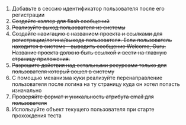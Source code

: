 1. Добавьте в сессию идентификатор пользователя после его регистрации
2. ~~Создайте хэлпер для flash сообщений~~
3. ~~Реализуйте выход пользователя из системы~~
4. ~~Создайте навигацию с названием проекта и ссылками для регистрации/логина/выхода пользователя. Если пользователь находится в системе - выводить сообщение Welcome, <user name> Guru. Название проекта должно быть ссылкой и вести на главную страницу приложения.~~
5. ~~Разрешите действия над остальными ресурсами только для пользователя который вошел в систему~~
6. С помощью механизма куки реализуйте перенаправление пользователя после логина на ту страницу куда он хотел попасть изначально
7. ~~Проверяйте формат и уникальность атрибута email для пользователя~~
8. Используйте объект текущего пользователя при старте прохождения теста
